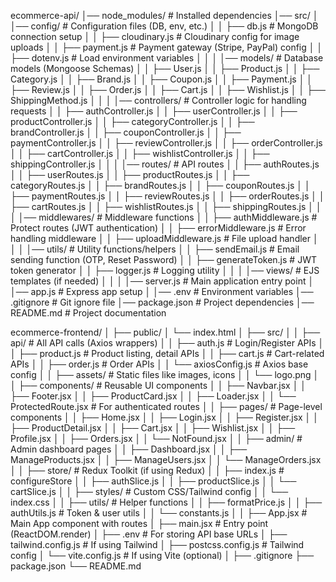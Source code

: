 ecommerce-api/
│── node_modules/           # Installed dependencies
│── src/
│   │── config/             # Configuration files (DB, env, etc.)
│   │   ├── db.js           # MongoDB connection setup
│   │   ├── cloudinary.js   # Cloudinary config for image uploads
│   │   ├── payment.js      # Payment gateway (Stripe, PayPal) config
│   │   ├── dotenv.js       # Load environment variables
│   │
│   │── models/             # Database models (Mongoose Schemas)
│   │   ├── User.js
│   │   ├── Product.js
│   │   ├── Category.js
│   │   ├── Brand.js
│   │   ├── Coupon.js
│   │   ├── Payment.js
│   │   ├── Review.js
│   │   ├── Order.js
│   │   ├── Cart.js
│   │   ├── Wishlist.js
│   │   ├── ShippingMethod.js
│   │
│   │── controllers/        # Controller logic for handling requests
│   │   ├── authController.js
│   │   ├── userController.js
│   │   ├── productController.js
│   │   ├── categoryController.js
│   │   ├── brandController.js
│   │   ├── couponController.js
│   │   ├── paymentController.js
│   │   ├── reviewController.js
│   │   ├── orderController.js
│   │   ├── cartController.js
│   │   ├── wishlistController.js
│   │   ├── shippingController.js
│   │
│   │── routes/             # API routes
│   │   ├── authRoutes.js
│   │   ├── userRoutes.js
│   │   ├── productRoutes.js
│   │   ├── categoryRoutes.js
│   │   ├── brandRoutes.js
│   │   ├── couponRoutes.js
│   │   ├── paymentRoutes.js
│   │   ├── reviewRoutes.js
│   │   ├── orderRoutes.js
│   │   ├── cartRoutes.js
│   │   ├── wishlistRoutes.js
│   │   ├── shippingRoutes.js
│   │
│   │── middlewares/        # Middleware functions
│   │   ├── authMiddleware.js     # Protect routes (JWT authentication)
│   │   ├── errorMiddleware.js    # Error handling middleware
│   │   ├── uploadMiddleware.js   # File upload handler
│   │
│   │── utils/              # Utility functions/helpers
│   │   ├── sendEmail.js        # Email sending function (OTP, Reset Password)
│   │   ├── generateToken.js    # JWT token generator
│   │   ├── logger.js           # Logging utility
│   │
│   │── views/              # EJS templates (if needed)
│   │
│   │── server.js           # Main application entry point
│   │── app.js              # Express app setup
│
│── .env                    # Environment variables
│── .gitignore               # Git ignore file
│── package.json             # Project dependencies
│── README.md                # Project documentation


ecommerce-frontend/
│
├── public/
│   └── index.html
│
├── src/
│
│   ├── api/                        # All API calls (Axios wrappers)
│   │   ├── auth.js                 # Login/Register APIs
│   │   ├── product.js              # Product listing, detail APIs
│   │   ├── cart.js                 # Cart-related APIs
│   │   ├── order.js                # Order APIs
│   │   └── axiosConfig.js          # Axios base config
│
│   ├── assets/                     # Static files like images, icons
│   │   └── logo.png
│
│   ├── components/                 # Reusable UI components
│   │   ├── Navbar.jsx
│   │   ├── Footer.jsx
│   │   ├── ProductCard.jsx
│   │   ├── Loader.jsx
│   │   └── ProtectedRoute.jsx      # For authenticated routes
│
│   ├── pages/                      # Page-level components
│   │   ├── Home.jsx
│   │   ├── Login.jsx
│   │   ├── Register.jsx
│   │   ├── ProductDetail.jsx
│   │   ├── Cart.jsx
│   │   ├── Wishlist.jsx
│   │   ├── Profile.jsx
│   │   ├── Orders.jsx
│   │   └── NotFound.jsx
│
│   ├── admin/                      # Admin dashboard pages
│   │   ├── Dashboard.jsx
│   │   ├── ManageProducts.jsx
│   │   ├── ManageUsers.jsx
│   │   └── ManageOrders.jsx
│
│   ├── store/                      # Redux Toolkit (if using Redux)
│   │   ├── index.js                # configureStore
│   │   ├── authSlice.js
│   │   ├── productSlice.js
│   │   └── cartSlice.js
│
│   ├── styles/                     # Custom CSS/Tailwind config
│   │   └── index.css
│
│   ├── utils/                      # Helper functions
│   │   ├── formatPrice.js
│   │   ├── authUtils.js            # Token & user utils
│   │   └── constants.js
│
│   ├── App.jsx                     # Main App component with routes
│   ├── main.jsx                    # Entry point (ReactDOM.render)
│   ├── .env                        # For storing API base URLs
│   ├── tailwind.config.js          # If using Tailwind
│   ├── postcss.config.js           # Tailwind config
│   └── vite.config.js              # If using Vite (optional)
│
├── .gitignore
├── package.json
└── README.md
